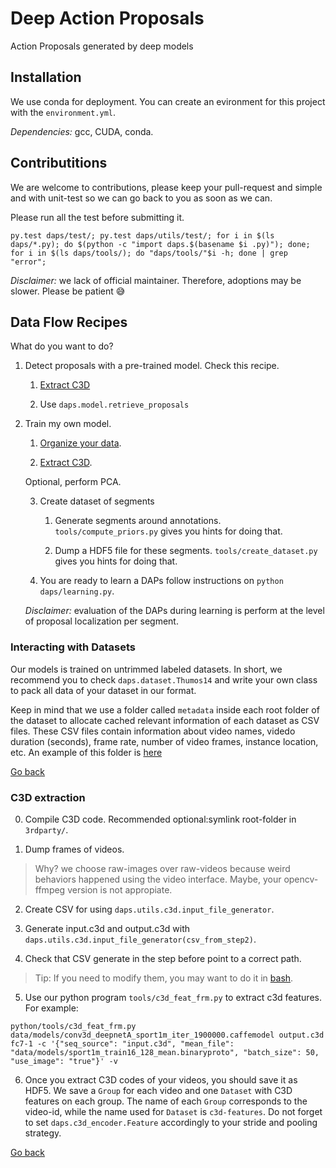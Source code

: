 # Deep Action Proposals
Action Proposals generated by deep models

## Installation

We use conda for deployment. You can create an evironment for this project with the `environment.yml`.

*Dependencies:* gcc, CUDA, conda.

## Contributitions

We are welcome to contributions, please keep your pull-request and simple and with unit-test so we can go back to you as soon as we can.

Please run all the test before submitting it.

```
py.test daps/test/; py.test daps/utils/test/; for i in $(ls daps/*.py); do $(python -c "import daps.$(basename $i .py)"); done; for i in $(ls daps/tools/); do "daps/tools/"$i -h; done | grep "error";
```

*Disclaimer:* we lack of official maintainer. Therefore, adoptions may be slower. Please be patient :sweat_smile:

## Data Flow Recipes

What do you want to do?

1. Detect proposals with a pre-trained model. Check this recipe.

   1. [Extract C3D](#c3d-extraction)

   2. Use `daps.model.retrieve_proposals`

2. Train my own model.

   1. [Organize your data](#interacting-with-datasets).

   2. [Extract C3D](#c3d-extraction).

   Optional, perform PCA.

   3. Create dataset of segments

      1. Generate segments around annotations. `tools/compute_priors.py` gives you hints for doing that.

      2. Dump a HDF5 file for these segments. `tools/create_dataset.py` gives you hints for doing that.

    4. You are ready to learn a DAPs follow instructions on `python daps/learning.py`.

    *Disclaimer:* evaluation of the DAPs during learning is perform at the level of proposal localization per segment.

### Interacting with Datasets

Our models is trained on untrimmed labeled datasets. In short, we recommend you to check `daps.dataset.Thumos14` and write your own class to pack all data of your dataset in our format.

Keep in mind that we use a folder called `metadata` inside each root folder of the dataset to allocate cached relevant information of each dataset as CSV files.
These CSV files contain information about video names, videdo duration (seconds), frame rate, number of video frames, instance location, etc.
An example of this folder is [here](example/metadata/)

[Go back](#data-flow-recipes)

### C3D extraction

0. Compile C3D code. Recommended optional:symlink root-folder in `3rdparty/`.

1. Dump frames of videos.

> Why? we choose raw-images over raw-videos because weird behaviors happened using the video interface. Maybe, your opencv-ffmpeg version is not appropiate.

2. Create CSV for using `daps.utils.c3d.input_file_generator`.

3. Generate input.c3d and output.c3d with `daps.utils.c3d.input_file_generator(csv_from_step2)`.

4. Check that CSV generate in the step before point to a correct path.

> Tip: If you need to modify them, you may want to do it in [bash](3rdparty/README.md#useful-bash-commands).

5. Use our python program `tools/c3d_feat_frm.py` to extract c3d features. For example:

```
python/tools/c3d_feat_frm.py data/models/conv3d_deepnetA_sport1m_iter_1900000.caffemodel output.c3d fc7-1 -c '{"seq_source": "input.c3d", "mean_file": "data/models/sport1m_train16_128_mean.binaryproto", "batch_size": 50, "use_image": "true"}' -v
```

6. Once you extract C3D codes of your videos, you should save it as HDF5. We save a `Group` for each video and one `Dataset` with C3D features on each group.
The name of each `Group` corresponds to the video-id, while the name used for `Dataset` is `c3d-features`. Do not forget to set `daps.c3d_encoder.Feature` accordingly to your stride and pooling strategy.

[Go back](#data-flow-recipes)
